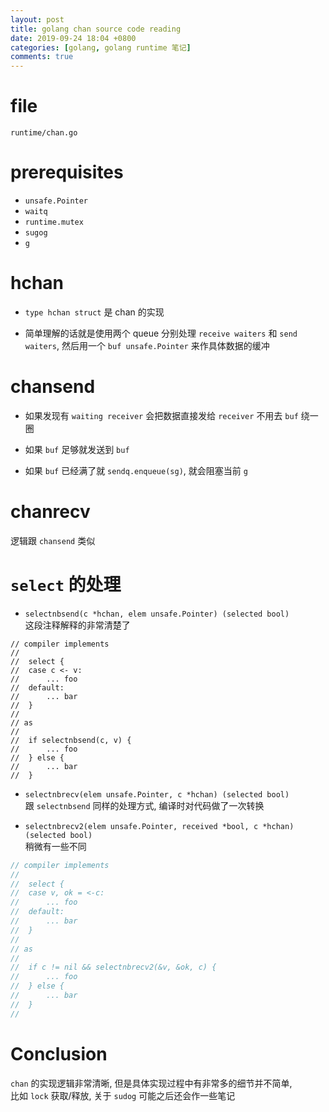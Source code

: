 ```yaml
---
layout: post  
title: golang chan source code reading  
date: 2019-09-24 18:04 +0800  
categories: [golang, golang runtime 笔记]  
comments: true  
---
```


# file
`runtime/chan.go`

# prerequisites
- `unsafe.Pointer`
- `waitq`
- `runtime.mutex`
- `sugog`
- `g`


# hchan
- `type hchan struct` 是 chan 的实现  

- 简单理解的话就是使用两个 queue 分别处理 `receive waiters` 和 `send waiters`, 然后用一个 `buf unsafe.Pointer` 来作具体数据的缓冲  


# chansend
- 如果发现有 `waiting receiver` 会把数据直接发给 `receiver` 不用去 `buf` 绕一圈  

- 如果 `buf` 足够就发送到 `buf`

- 如果 `buf` 已经满了就 `sendq.enqueue(sg)`, 就会阻塞当前 `g`


# chanrecv
逻辑跟 `chansend` 类似


# `select` 的处理  
- `selectnbsend(c *hchan, elem unsafe.Pointer) (selected bool)`  
这段注释解释的非常清楚了
```golang
// compiler implements
//
//	select {
//	case c <- v:
//		... foo
//	default:
//		... bar
//	}
//
// as
//
//	if selectnbsend(c, v) {
//		... foo
//	} else {
//		... bar
//	}
```
- `selectnbrecv(elem unsafe.Pointer, c *hchan) (selected bool)`  
跟 `selectnbsend` 同样的处理方式, 编译时对代码做了一次转换

- `selectnbrecv2(elem unsafe.Pointer, received *bool, c *hchan) (selected bool)`  
稍微有一些不同
```go
// compiler implements
//
//	select {
//	case v, ok = <-c:
//		... foo
//	default:
//		... bar
//	}
//
// as
//
//	if c != nil && selectnbrecv2(&v, &ok, c) {
//		... foo
//	} else {
//		... bar
//	}
//
```

# Conclusion
`chan` 的实现逻辑非常清晰, 但是具体实现过程中有非常多的细节并不简单,  
比如 `lock` 获取/释放,  关于 `sudog` 可能之后还会作一些笔记
